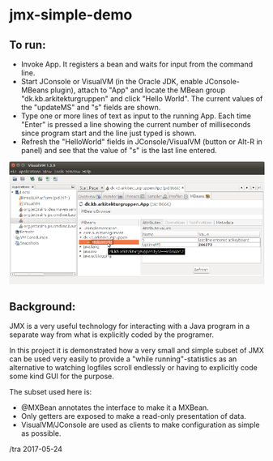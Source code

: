 # jmx-simple-demo

To run:
---

* Invoke App.  It registers a bean and waits for input from the command line.
* Start JConsole or VisualVM (in the Oracle JDK, enable JConsole-MBeans plugin), attach to "App" 
  and locate the MBean group "dk.kb.arkitekturgruppen" and click
  "Hello World".  The current values of the "updateMS" and "s" fields are shown.
* Type one or more lines of text as input to the running App.  Each time "Enter" is pressed a line showing the current number of
  milliseconds since program start and the line just typed is shown.
* Refresh the "HelloWorld" fields in JConsole/VisualVM (button or Alt-R in panel) and see that the value of "s" is the last line entered.

![visualvm screenshot](app-in-visualvm.png)


Background:
---


JMX is a very useful technology for interacting with 
a Java program in a separate way from what is explicitly coded by 
the programer.

In this project it is demonstrated how a very small and simple
subset of JMX can be used very easily to provide a "while running"-statistics
as an alternative to watching logfiles scroll endlessly or having to
explicitly code some kind GUI for the purpose.

The subset used here is:

* @MXBean annotates the interface to make it a MXBean.
* Only getters are exposed to make a read-only presentation of data.
* VisualVM/JConsole are used as clients to make configuration as simple as possible.



/tra 2017-05-24
